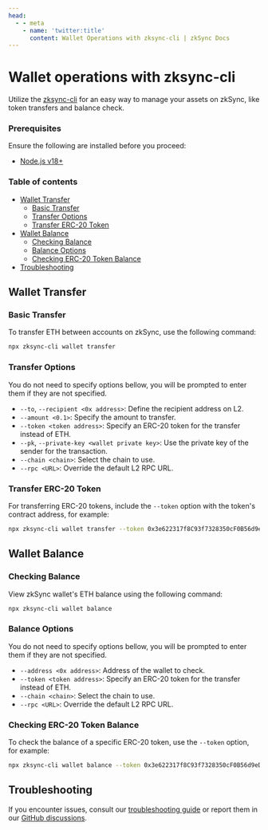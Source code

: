```yaml
---
head:
  - - meta
    - name: 'twitter:title'
      content: Wallet Operations with zksync-cli | zkSync Docs
---
```


# Wallet operations with zksync-cli

Utilize the [zksync-cli](../../zksync-cli/getting-started.md) for an easy way to manage your assets on zkSync, like
token transfers and balance check.

### Prerequisites

Ensure the following are installed before you proceed:

- [Node.js v18+](https://nodejs.org/en)

### Table of contents

- [Wallet Transfer](#wallet-transfer)
  - [Basic Transfer](#basic-transfer)
  - [Transfer Options](#transfer-options)
  - [Transfer ERC-20 Token](#transfer-erc-20-token)
- [Wallet Balance](#wallet-balance)
  - [Checking Balance](#checking-balance)
  - [Balance Options](#balance-options)
  - [Checking ERC-20 Token Balance](#checking-erc-20-token-balance)
- [Troubleshooting](#troubleshooting)

## Wallet Transfer

### Basic Transfer

To transfer ETH between accounts on zkSync, use the following command:

```bash
npx zksync-cli wallet transfer
```

### Transfer Options

You do not need to specify options bellow, you will be prompted to enter them if they are not specified.

- `--to`, `--recipient <0x address>`: Define the recipient address on L2.
- `--amount <0.1>`: Specify the amount to transfer.
- `--token <token address>`: Specify an ERC-20 token for the transfer instead of ETH.
- `--pk`, `--private-key <wallet private key>`: Use the private key of the sender for the transaction.
- `--chain <chain>`: Select the chain to use.
- `--rpc <URL>`: Override the default L2 RPC URL.

### Transfer ERC-20 Token

For transferring ERC-20 tokens, include the `--token` option with the token's contract address, for example:

```bash
npx zksync-cli wallet transfer --token 0x3e622317f8C93f7328350cF0B56d9eD4C620C5d6
```

## Wallet Balance

### Checking Balance

View zkSync wallet's ETH balance using the following command:

```bash
npx zksync-cli wallet balance
```

### Balance Options

You do not need to specify options bellow, you will be prompted to enter them if they are not specified.

- `--address <0x address>`: Address of the wallet to check.
- `--token <token address>`: Specify an ERC-20 token for the transfer instead of ETH.
- `--chain <chain>`: Select the chain to use.
- `--rpc <URL>`: Override the default L2 RPC URL.

### Checking ERC-20 Token Balance

To check the balance of a specific ERC-20 token, use the `--token` option, for example:

```bash
npx zksync-cli wallet balance --token 0x3e622317f8C93f7328350cF0B56d9eD4C620C5d6
```

## Troubleshooting

If you encounter issues, consult our [troubleshooting guide](../../zksync-cli/troubleshooting.md) or report them in our
[GitHub discussions](https://github.com/zkSync-Community-Hub/zksync-developers/discussions/new?category=general).
